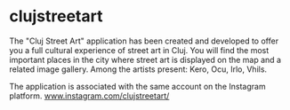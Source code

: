 # clujstreetart

The "Cluj Street Art" application has been created and developed to offer you a full cultural experience of street art in Cluj. You will find the most important places in the city where street art is displayed on the map and a related image gallery. Among the artists present: Kero, Ocu, Irlo, Vhils.

The application is associated with the same account on the Instagram platform. www.instagram.com/clujstreetart/
